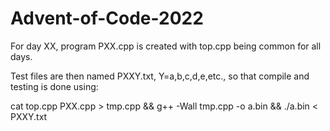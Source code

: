 # Advent-of-Code-2022

For day XX, program PXX.cpp is created with top.cpp being common for all days.

Test files are then named PXXY.txt, Y=a,b,c,d,e,etc., so that compile and testing is done using:

cat top.cpp PXX.cpp > tmp.cpp && g++ -Wall tmp.cpp -o a.bin && ./a.bin < PXXY.txt

